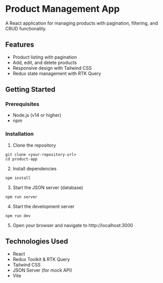 # Product Management App

A React application for managing products with pagination, filtering, and CRUD functionality.

## Features

- Product listing with pagination
- Add, edit, and delete products
- Responsive design with Tailwind CSS
- Redux state management with RTK Query

## Getting Started

### Prerequisites

- Node.js (v14 or higher)
- npm

### Installation

1. Clone the repository

```
git clone <your-repository-url>
cd product-app
```

2. Install dependencies

```
npm install
```

3. Start the JSON server (database)

```
npm run server
```

4. Start the development server

```
npm run dev
```

5. Open your browser and navigate to http://localhost:3000

## Technologies Used

- React
- Redux Toolkit & RTK Query
- Tailwind CSS
- JSON Server (for mock API)
- Vite
